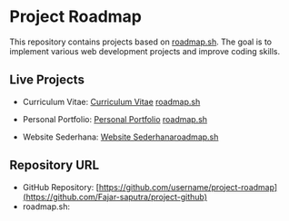 # Project Roadmap

This repository contains projects based on [roadmap.sh](https://roadmap.sh/projects/single-page-cv). The goal is to implement various web development projects and improve coding skills.

## Live Projects

-   Curriculum Vitae: [Curriculum Vitae](https://github.com/Fajar-saputra/project-github/tree/main/curriculum-vitae-sederhana) [roadmap.sh](https://roadmap.sh/projects/curriculum-vitae)

-   Personal Portfolio: [Personal Portfolio](https://github.com/Fajar-saputra/project-roadmap/tree/main/03-personal-portfolio) [roadmap.sh](https://roadmap.sh/projects/portfolio-website)

-   Website Sederhana: [Website Sederhana](https://github.com/Fajar-saputra/project-roadmap/tree/main/02-website%20sederhana)[roadmap.sh](https://roadmap.sh/projects/basic-html-website)

## Repository URL
-   GitHub Repository: [https://github.com/username/project-roadmap](https://github.com/Fajar-saputra/project-github)
-   roadmap.sh: 
